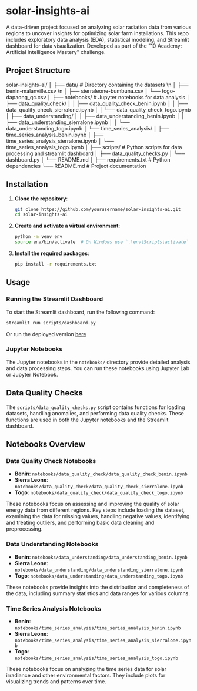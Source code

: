 # solar-insights-ai

A data-driven project focused on analyzing solar radiation data from various regions to uncover insights for optimizing solar farm installations. This repo includes exploratory data analysis (EDA), statistical modeling, and Streamlit dashboard for data visualization. Developed as part of the "10 Academy: Artificial Intelligence Mastery" challenge.

## Project Structure

solar-insights-ai/
│
├── data/ # Directory containing the datasets \n
│ ├── benin-malanville.csv \n
│ ├── sierraleone-bumbuna.csv
│ └── togo-dapaong_qc.csv
│
├── notebooks/ # Jupyter notebooks for data analysis
│ ├── data_quality_check/
│ │ ├── data_quality_check_benin.ipynb
│ │ ├── data_quality_check_sierralone.ipynb
│ │ └── data_quality_check_togo.ipynb
│ ├── data_understanding/
│ │ ├── data_understanding_benin.ipynb
│ │ ├── data_understanding_sierralone.ipynb
│ │ └── data_understanding_togo.ipynb
│ └── time_series_analysis/
│ ├── time_series_analysis_benin.ipynb
│ ├── time_series_analysis_sierralone.ipynb
│ └── time_series_analysis_togo.ipynb
│
├── scripts/ # Python scripts for data processing and streamlit dashboard
│ ├── data_quality_checks.py
│ └── dashboard.py
│ └── README.md
│
├── requirements.txt # Python dependencies
└── README.md # Project documentation

## Installation

1. **Clone the repository**:

   ```sh
   git clone https://github.com/yourusername/solar-insights-ai.git
   cd solar-insights-ai
   ```

2. **Create and activate a virtual environment**:

   ```sh
   python -m venv env
   source env/bin/activate  # On Windows use `.\env\Scripts\activate`
   ```

3. **Install the required packages**:
   ```sh
   pip install -r requirements.txt
   ```

## Usage

### Running the Streamlit Dashboard

To start the Streamlit dashboard, run the following command:

```sh
streamlit run scripts/dashboard.py
```
Or run the deployed version [here](https://solar-insights-ai.streamlit.app/)
 
### Jupyter Notebooks

The Jupyter notebooks in the `notebooks/` directory provide detailed analysis and data processing steps. You can run these notebooks using Jupyter Lab or Jupyter Notebook.

## Data Quality Checks

The `scripts/data_quality_checks.py` script contains functions for loading datasets, handling anomalies, and performing data quality checks. These functions are used in both the Jupyter notebooks and the Streamlit dashboard.

## Notebooks Overview

### Data Quality Check Notebooks

- **Benin**: `notebooks/data_quality_check/data_quality_check_benin.ipynb`
- **Sierra Leone**: `notebooks/data_quality_check/data_quality_check_sierralone.ipynb`
- **Togo**: `notebooks/data_quality_check/data_quality_check_togo.ipynb`

These notebooks focus on assessing and improving the quality of solar energy data from different regions. Key steps include loading the dataset, examining the data for missing values, handling negative values, identifying and treating outliers, and performing basic data cleaning and preprocessing.

### Data Understanding Notebooks

- **Benin**: `notebooks/data_understanding/data_understanding_benin.ipynb`
- **Sierra Leone**: `notebooks/data_understanding/data_understanding_sierralone.ipynb`
- **Togo**: `notebooks/data_understanding/data_understanding_togo.ipynb`

These notebooks provide insights into the distribution and completeness of the data, including summary statistics and data ranges for various columns.

### Time Series Analysis Notebooks

- **Benin**: `notebooks/time_series_analysis/time_series_analysis_benin.ipynb`
- **Sierra Leone**: `notebooks/time_series_analysis/time_series_analysis_sierralone.ipynb`
- **Togo**: `notebooks/time_series_analysis/time_series_analysis_togo.ipynb`

These notebooks focus on analyzing the time series data for solar irradiance and other environmental factors. They include plots for visualizing trends and patterns over time.
